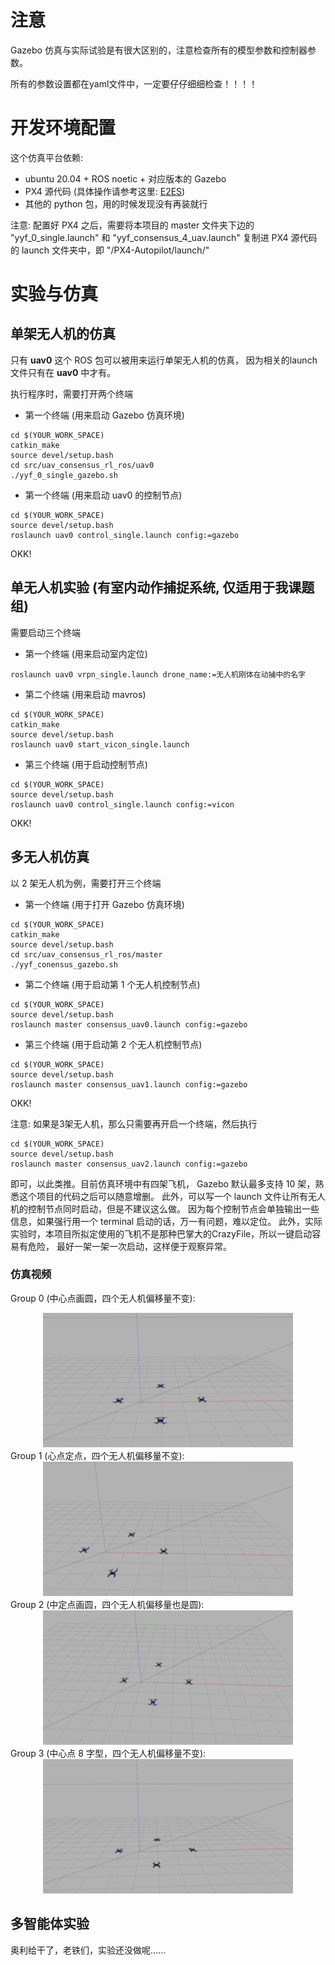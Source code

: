 # 注意

Gazebo 仿真与实际试验是有很大区别的，注意检查所有的模型参数和控制器参数。

所有的参数设置都在yaml文件中，一定要仔仔细细检查！！！！

# 开发环境配置
这个仿真平台依赖:
- ubuntu 20.04 + ROS noetic + 对应版本的 Gazebo
- PX4 源代码 (具体操作请参考这里: [E2ES](https://github.com/HKPolyU-UAV/E2ES/blob/master/install.md))
- 其他的 python 包，用的时候发现没有再装就行

注意: 配置好 PX4 之后，需要将本项目的 master 文件夹下边的 "yyf_0_single.launch" 和
"yyf_consensus_4_uav.launch" 复制进 PX4 源代码的 launch 文件夹中，即 "/PX4-Autopilot/launch/"

# 实验与仿真

## 单架无人机的仿真
只有 **uav0** 这个 ROS 包可以被用来运行单架无人机的仿真，
因为相关的launch文件只有在 **uav0** 中才有。 

执行程序时，需要打开两个终端

- 第一个终端 (用来启动 Gazebo 仿真环境) 

```
cd $(YOUR_WORK_SPACE)
catkin_make
source devel/setup.bash
cd src/uav_consensus_rl_ros/uav0
./yyf_0_single_gazebo.sh
```

- 第一个终端 (用来启动 uav0 的控制节点) 
```
cd $(YOUR_WORK_SPACE)
source devel/setup.bash
roslaunch uav0 control_single.launch config:=gazebo
```
OKK!

## 单无人机实验 (有室内动作捕捉系统, 仅适用于我课题组)
需要启动三个终端 

- 第一个终端 (用来启动室内定位) 
```
roslaunch uav0 vrpn_single.launch drone_name:=无人机刚体在动捕中的名字
```

- 第二个终端 (用来启动 mavros)
```
cd $(YOUR_WORK_SPACE)
catkin_make
source devel/setup.bash
roslaunch uav0 start_vicon_single.launch
```

- 第三个终端 (用于启动控制节点)

```
cd $(YOUR_WORK_SPACE)
source devel/setup.bash
roslaunch uav0 control_single.launch config:=vicon
```

OKK!

## 多无人机仿真
以 2 架无人机为例，需要打开三个终端

- 第一个终端 (用于打开 Gazebo 仿真环境)

```
cd $(YOUR_WORK_SPACE)
catkin_make
source devel/setup.bash
cd src/uav_consensus_rl_ros/master
./yyf_conensus_gazebo.sh
```

- 第二个终端 (用于启动第 1 个无人机控制节点)
```
cd $(YOUR_WORK_SPACE)
source devel/setup.bash
roslaunch master consensus_uav0.launch config:=gazebo
```

- 第三个终端 (用于启动第 2 个无人机控制节点)
```
cd $(YOUR_WORK_SPACE)
source devel/setup.bash
roslaunch master consensus_uav1.launch config:=gazebo
```

OKK!

注意: 如果是3架无人机，那么只需要再开启一个终端，然后执行
```
cd $(YOUR_WORK_SPACE)
source devel/setup.bash
roslaunch master consensus_uav2.launch config:=gazebo
```
即可，以此类推。目前仿真环境中有四架飞机，
Gazebo 默认最多支持 10 架，熟悉这个项目的代码之后可以随意增删。
此外，可以写一个 launch 文件让所有无人机的控制节点同时启动，但是不建议这么做。
因为每个控制节点会单独输出一些信息，如果强行用一个 terminal 启动的话，万一有问题，难以定位。
此外，实际实验时，本项目所拟定使用的飞机不是那种巴掌大的CrazyFile，所以一键启动容易有危险，
最好一架一架一次启动，这样便于观察异常。

### 仿真视频
Group 0 (中心点画圆，四个无人机偏移量不变):
<div align=center>
<img src="https://github.com/Yang-Yefeng/uav_consensus_rl_ros/blob/FJ005/master/gif/four_drone_gazebo_test0.gif" width="400px">
</div>
Group 1 (心点定点，四个无人机偏移量不变):
<div align=center>
<img src="https://github.com/Yang-Yefeng/uav_consensus_rl_ros/blob/FJ005/master/gif/four_drone_gazebo_test1.gif" width="400px">
</div>
Group 2 (中定点画圆，四个无人机偏移量也是圆):
<div align=center>
<img src="https://github.com/Yang-Yefeng/uav_consensus_rl_ros/blob/FJ005/master/gif/four_drone_gazebo_test2.gif" width="400px">
</div>
Group 3 (中心点 8 字型，四个无人机偏移量不变):
<div align=center>
<img src="https://github.com/Yang-Yefeng/uav_consensus_rl_ros/blob/FJ005/master/gif/four_drone_gazebo_test3.gif" width="400px">
</div>

## 多智能体实验
奥利给干了，老铁们，实验还没做呢......